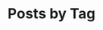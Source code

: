 ---
title: "Posts by Tag"
permalink: /tags/
layout: tags
author_profile: true
classes: wide
header:
  overlay_color: "#000"
  overlay_filter: "0.5"
  overlay_image: /assets/images/Colosseum-panorama.jpg
  teaser: /assets/images/Colosseum-panorama.jpg
  actions:
    - label: "🗃️ by Category"
      url: "/categories"
    - label: "📜 by Year"
      url: "/posts"
sidebar:
  - nav: "about"
---